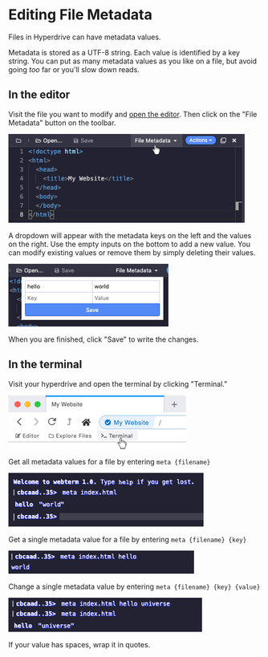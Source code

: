 # Editing File Metadata

Files in Hyperdrive can have metadata values.

Metadata is stored as a UTF-8 string. Each value is identified by a key string. You can put as many metadata values as you like on a file, but avoid going _too_ far or you'll slow down reads.

## In the editor

Visit the file you want to modify and [open the editor](../beginner/using-the-editor.md). Then click on the "File Metadata" button on the toolbar.

![](../.gitbook/assets/editor-file-metadata.png)

A dropdown will appear with the metadata keys on the left and the values on the right. Use the empty inputs on the bottom to add a new value. You can modify existing values or remove them by simply deleting their values.

![](../.gitbook/assets/editor-file-metadata-dropdown.png)

When you are finished, click "Save" to write the changes.

## In the terminal

Visit your hyperdrive and open the terminal by clicking "Terminal."

![](../.gitbook/assets/open-terminal.png)

Get all metadata values for a file by entering `meta {filename}`

![](../.gitbook/assets/terminal-all-meta.png)

Get a single metadata value for a file by entering `meta {filename} {key}`

![](../.gitbook/assets/terminal-one-meta.png)

Change a single metadata value by entering `meta {filename} {key} {value}`

![](../.gitbook/assets/terminal-set-meta.png)

If your value has spaces, wrap it in quotes.

